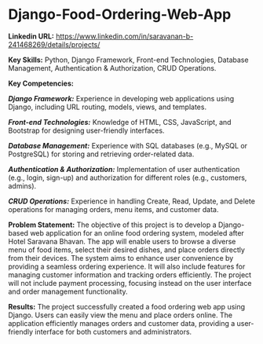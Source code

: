 # Django-Food-Ordering-Web-App

**Linkedin URL:** https://www.linkedin.com/in/saravanan-b-241468269/details/projects/

**Key Skills:** Python, Django Framework, Front-end Technologies, Database Management, Authentication & Authorization, CRUD Operations.

**Key Competencies:**

***Django Framework:*** Experience in developing web applications using Django, including URL routing, models, views, and templates.

***Front-end Technologies:*** Knowledge of HTML, CSS, JavaScript, and Bootstrap for designing user-friendly interfaces.

***Database Management:*** Experience with SQL databases (e.g., MySQL or PostgreSQL) for storing and retrieving order-related data.

***Authentication & Authorization:*** Implementation of user authentication (e.g., login, sign-up) and authorization for different roles (e.g., customers, admins).

***CRUD Operations:*** Experience in handling Create, Read, Update, and Delete operations for managing orders, menu items, and customer data.

**Problem Statement:**
  The objective of this project is to develop a Django-based web application for an online food ordering system, modeled after Hotel Saravana Bhavan. The app will enable users to browse a diverse menu of food items, select their desired dishes, and place orders directly from their devices. The system aims to enhance user convenience by providing a seamless ordering experience. It will also include features for managing customer information and tracking orders efficiently. The project will not include payment processing, focusing instead on the user interface and order management functionality.

**Results:**
  The project successfully created a food ordering web app using Django. Users can easily view the menu and place orders online. The application efficiently manages orders and customer data, providing a user-friendly interface for both customers and administrators.
